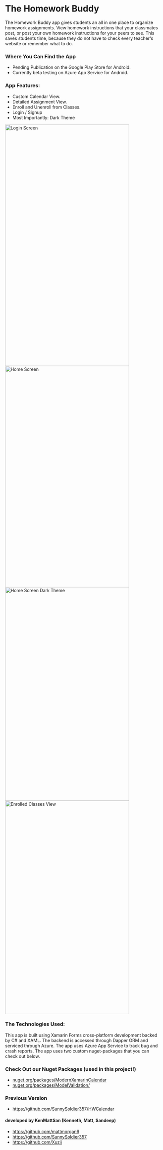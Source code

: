 # The Homework Buddy

The Homework Buddy app gives students an all in one place to organize homework assignments. View homework instructions that your classmates post, or post your own homework instructions for your peers to see. This saves students time, because they do not have to check every teacher's website or remember what to do. 

### Where You Can Find the App
  * Pending Publication on the Google Play Store for Android.
  * Currently beta testing on Azure App Service for Android.

### App Features:
  * Custom Calendar View.
  * Detailed Assignment View.
  * Enroll and Unenroll from Classes.
  * Login / Signup
  * Most Importantly: Dark Theme

<span>
  <img src="https://github.com/SunnySoldier357/KMSCalendar/blob/master/README/login_screenshot.jpg" alt="Login Screen" width="400" height="776" />
  <img src="https://github.com/SunnySoldier357/KMSCalendar/blob/master/README/calendar_screenshot.jpg" alt="Home Screen" width="400" height="711" />
  <img src="https://github.com/SunnySoldier357/KMSCalendar/blob/master/README/dark_theme_screenshot.jpg" alt="Home Screen Dark Theme" width="400" height="687" />
  <img src="https://github.com/SunnySoldier357/KMSCalendar/blob/master/README/enrolled_classes_screenshot.jpg" alt="Enrolled Classes View" width="400" height="686" />
</span>

### The Technologies Used:
This app is built using Xamarin Forms cross-platform development backed by C# and XAML.
The backend is accessed through Dapper ORM and serviced through Azure.
The app uses Azure App Service to track bug and crash reports.
The app uses two custom nuget-packages that you can check out below.

### Check Out our Nuget Packages (used in this project!)
- <a href="https://www.nuget.org/packages/ModernXamarinCalendar/">nuget.org/packages/ModernXamarinCalendar</a>
- <a href="https://www.nuget.org/packages/ModelValidation/">nuget.org/packages/ModelValidation/</a>

### Previous Version

- https://github.com/SunnySoldier357/HWCalendar





#### developed by KenMattSan (Kenneth, Matt, Sandeep)
- https://github.com/mattmorgan6
- https://github.com/SunnySoldier357
- https://github.com/Xuzii
